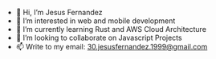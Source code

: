 - 👋 Hi, I’m Jesus Fernandez
- 👀 I’m interested in web and mobile development
- 🌱 I’m currently learning Rust and AWS Cloud Architecture
- 💞️ I’m looking to collaborate on Javascript Projects
- 📫 Write to my email: 30.jesusfernandez.1999@gmail.com

<!---
jesusfernxndez/jesusfernxndez is a ✨ special ✨ repository because its `README.md` (this file) appears on your GitHub profile.
You can click the Preview link to take a look at your changes.
--->
